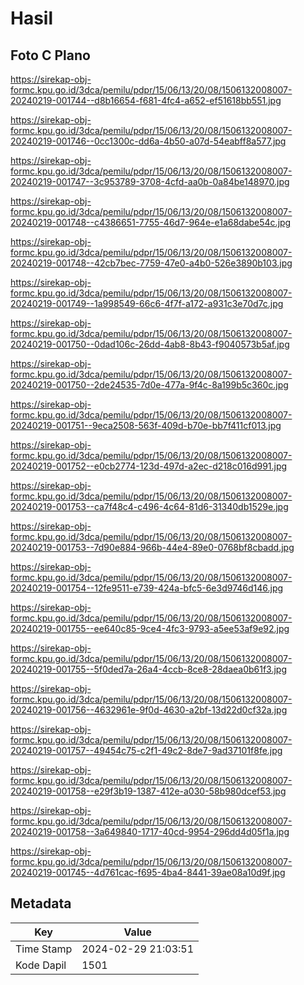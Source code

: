# Hasil

## Foto C Plano

https://sirekap-obj-formc.kpu.go.id/3dca/pemilu/pdpr/15/06/13/20/08/1506132008007-20240219-001744--d8b16654-f681-4fc4-a652-ef51618bb551.jpg

https://sirekap-obj-formc.kpu.go.id/3dca/pemilu/pdpr/15/06/13/20/08/1506132008007-20240219-001746--0cc1300c-dd6a-4b50-a07d-54eabff8a577.jpg

https://sirekap-obj-formc.kpu.go.id/3dca/pemilu/pdpr/15/06/13/20/08/1506132008007-20240219-001747--3c953789-3708-4cfd-aa0b-0a84be148970.jpg

https://sirekap-obj-formc.kpu.go.id/3dca/pemilu/pdpr/15/06/13/20/08/1506132008007-20240219-001748--c4386651-7755-46d7-964e-e1a68dabe54c.jpg

https://sirekap-obj-formc.kpu.go.id/3dca/pemilu/pdpr/15/06/13/20/08/1506132008007-20240219-001748--42cb7bec-7759-47e0-a4b0-526e3890b103.jpg

https://sirekap-obj-formc.kpu.go.id/3dca/pemilu/pdpr/15/06/13/20/08/1506132008007-20240219-001749--1a998549-66c6-4f7f-a172-a931c3e70d7c.jpg

https://sirekap-obj-formc.kpu.go.id/3dca/pemilu/pdpr/15/06/13/20/08/1506132008007-20240219-001750--0dad106c-26dd-4ab8-8b43-f9040573b5af.jpg

https://sirekap-obj-formc.kpu.go.id/3dca/pemilu/pdpr/15/06/13/20/08/1506132008007-20240219-001750--2de24535-7d0e-477a-9f4c-8a199b5c360c.jpg

https://sirekap-obj-formc.kpu.go.id/3dca/pemilu/pdpr/15/06/13/20/08/1506132008007-20240219-001751--9eca2508-563f-409d-b70e-bb7f411cf013.jpg

https://sirekap-obj-formc.kpu.go.id/3dca/pemilu/pdpr/15/06/13/20/08/1506132008007-20240219-001752--e0cb2774-123d-497d-a2ec-d218c016d991.jpg

https://sirekap-obj-formc.kpu.go.id/3dca/pemilu/pdpr/15/06/13/20/08/1506132008007-20240219-001753--ca7f48c4-c496-4c64-81d6-31340db1529e.jpg

https://sirekap-obj-formc.kpu.go.id/3dca/pemilu/pdpr/15/06/13/20/08/1506132008007-20240219-001753--7d90e884-966b-44e4-89e0-0768bf8cbadd.jpg

https://sirekap-obj-formc.kpu.go.id/3dca/pemilu/pdpr/15/06/13/20/08/1506132008007-20240219-001754--12fe9511-e739-424a-bfc5-6e3d9746d146.jpg

https://sirekap-obj-formc.kpu.go.id/3dca/pemilu/pdpr/15/06/13/20/08/1506132008007-20240219-001755--ee640c85-9ce4-4fc3-9793-a5ee53af9e92.jpg

https://sirekap-obj-formc.kpu.go.id/3dca/pemilu/pdpr/15/06/13/20/08/1506132008007-20240219-001755--5f0ded7a-26a4-4ccb-8ce8-28daea0b61f3.jpg

https://sirekap-obj-formc.kpu.go.id/3dca/pemilu/pdpr/15/06/13/20/08/1506132008007-20240219-001756--4632961e-9f0d-4630-a2bf-13d22d0cf32a.jpg

https://sirekap-obj-formc.kpu.go.id/3dca/pemilu/pdpr/15/06/13/20/08/1506132008007-20240219-001757--49454c75-c2f1-49c2-8de7-9ad37101f8fe.jpg

https://sirekap-obj-formc.kpu.go.id/3dca/pemilu/pdpr/15/06/13/20/08/1506132008007-20240219-001758--e29f3b19-1387-412e-a030-58b980dcef53.jpg

https://sirekap-obj-formc.kpu.go.id/3dca/pemilu/pdpr/15/06/13/20/08/1506132008007-20240219-001758--3a649840-1717-40cd-9954-296dd4d05f1a.jpg

https://sirekap-obj-formc.kpu.go.id/3dca/pemilu/pdpr/15/06/13/20/08/1506132008007-20240219-001745--4d761cac-f695-4ba4-8441-39ae08a10d9f.jpg


## Metadata

| Key        | Value               |
| ---------- | ------------------- |
| Time Stamp | 2024-02-29 21:03:51 |
| Kode Dapil | 1501                |



